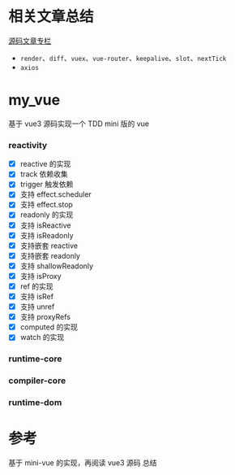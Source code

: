 # 相关文章总结
[源码文章专栏](https://juejin.cn/column/7258222037318320186)
- `render`、`diff`、`vuex`、`vue-router`、`keepalive`、`slot`、`nextTick`
- ` axios `
# my_vue
基于 vue3 源码实现一个 TDD mini 版的 vue
### reactivity
- [x] reactive 的实现
- [x] track 依赖收集
- [x] trigger 触发依赖
- [x] 支持 effect.scheduler
- [x] 支持 effect.stop
- [x] readonly 的实现
- [x] 支持 isReactive
- [x] 支持 isReadonly
- [x] 支持嵌套 reactive
- [x] 支持嵌套 readonly
- [x] 支持 shallowReadonly
- [x] 支持 isProxy
- [x] ref 的实现
- [x] 支持 isRef
- [x] 支持 unref
- [x] 支持 proxyRefs
- [x] computed 的实现
- [x] watch 的实现

### runtime-core


### compiler-core


### runtime-dom

# 参考

基于 mini-vue 的实现，再阅读 vue3 源码 总结
